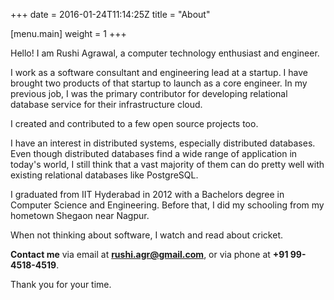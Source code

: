 +++
date = 2016-01-24T11:14:25Z
title = "About"

[menu.main]
	weight = 1
+++


Hello! I am Rushi Agrawal, a computer technology enthusiast and engineer.

I work as a software consultant and engineering lead at a startup. I have
brought two products of that startup to launch as a core engineer. In my
previous job, I was the primary contributor for developing relational database
service for their infrastructure cloud.

I created and contributed to a few open source projects too.

I have an interest in distributed systems, especially distributed databases.
Even though distributed databases find a wide range of application in today's
world, I still think that a vast majority of them can do pretty well with
existing relational databases like PostgreSQL.

I graduated from IIT Hyderabad in 2012 with a Bachelors degree in Computer
Science and Engineering. Before that, I did my schooling from my hometown
Shegaon near Nagpur.

When not thinking about software, I watch and read about cricket.

**Contact me** via email at **rushi.agr@gmail.com**, or via phone at **+91 99-4518-4519**.

Thank you for your time.
